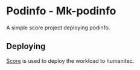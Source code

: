 # Podinfo - Mk-podinfo

A simple score project deploying podinfo.

## Deploying

[Score](https://score.dev/) is used to deploy the workload to humanitec.
